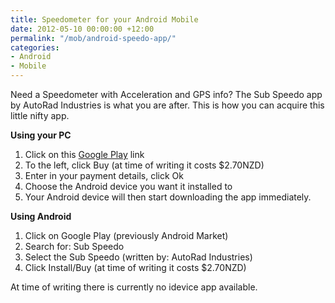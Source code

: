 ```yaml
---
title: Speedometer for your Android Mobile
date: 2012-05-10 00:00:00 +12:00
permalink: "/mob/android-speedo-app/"
categories:
- Android
- Mobile
---
```


Need a Speedometer with Acceleration and GPS info? The Sub Speedo app by AutoRad Industries is what you are after. This is how you can acquire this little nifty app.

**Using your PC**

  1. Click on this <a title="Google Play - Sub Speedo" href="https://play.google.com/store/apps/details?id=autorad.subspeedopaid" target="_blank">Google Play</a> link
  2. To the left, click Buy (at time of writing it costs $2.70NZD)
  3. Enter in your payment details, click Ok
  4. Choose the Android device you want it installed to
  5. Your Android device will then start downloading the app immediately.

**Using Android**

  1. Click on Google Play (previously Android Market)
  2. Search for: Sub Speedo
  3. Select the Sub Speedo (written by: AutoRad Industries)
  4. Click Install/Buy (at time of writing it costs $2.70NZD)

  At time of writing there is currently no idevice app available.
